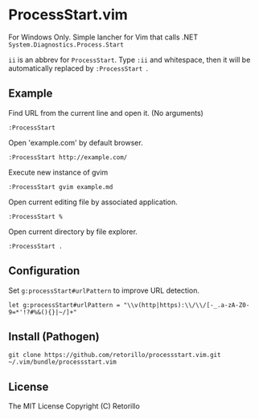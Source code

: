 # ProcessStart.vim

For Windows Only. Simple lancher for Vim that calls .NET `System.Diagnostics.Process.Start`

`ii` is an abbrev for `ProcessStart`. Type `:ii` and whitespace, then
it will be automatically replaced by `:ProcessStart `.

## Example

Find URL from the current line and open it. (No arguments)

```vimL
:ProcessStart
```

Open 'example.com' by default browser.

```vimL
:ProcessStart http://example.com/
```
Execute new instance of gvim

```vimL
:ProcessStart gvim example.md
```

Open current editing file by associated application.

```vimL
:ProcessStart %
```

Open current directory by file explorer.

```vimL
:ProcessStart .
```

## Configuration

Set `g:processStart#urlPattern` to improve URL detection.

```vimL
let g:processStart#urlPattern = "\\v(http|https):\\/\\/[-_.a-zA-Z0-9=*'!?#%&(){}|~/]+"
```

## Install (Pathogen)

```vimL
git clone https://github.com/retorillo/processstart.vim.git ~/.vim/bundle/processstart.vim
```

## License

The MIT License
Copyright (C) Retorillo
